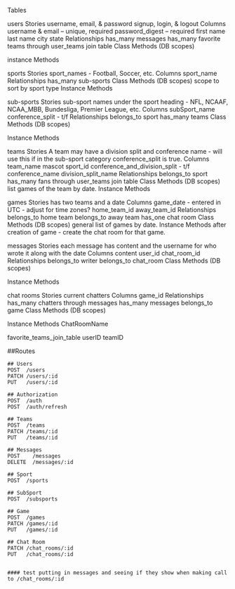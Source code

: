Tables

users 
  Stories 
    username, email, & password 
    signup, login, & logout 
  Columns 
    username & email – unique, required 
    password_digest – required 
    first name 
    last name 
    city 
    state 
  Relationships 
    has_many messages 
    has_many favorite teams through user_teams join table
  Class Methods (DB scopes) 
  
  instance Methods

sports 
  Stories 
    sport_names - Football, Soccer, etc.
  Columns 
    sport_name 
  Relationships 
    has_many sub-sports 
  Class Methods (DB scopes) 
    scope to sort by sport type
  Instance Methods

sub-sports
  Stories
    sub-sport names under the sport heading - NFL, NCAAF, NCAA_MBB, Bundesliga, Premier League, etc.
  Columns
    subSport_name
    conference_split - t/f
  Relationships
    belongs_to sport
    has_many teams
  Class Methods (DB scopes)
    
  Instance Methods

teams 
  Stories 
    A team may have a division split and conference name - will use this if in the sub-sport category conference_split is true.
  Columns 
    team_name 
    mascot 
    sport_id 
    conference_and_division_split - t/f
    conference_name
    division_split_name
  Relationships 
    belongs_to sport 
    has_many fans through user_teams join table 
  Class Methods (DB scopes) 
    list games of the team by date.
  Instance Methods

games 
  Stories 
    has two teams and a date 
  Columns 
    game_date - entered in UTC - adjust for time zones?
    home_team_id 
    away_team_id 
  Relationships 
    belongs_to home team 
    belongs_to away team
    has_one chat room
  Class Methods (DB scopes) 
    general list of games by date.
  Instance Methods
    after creation of game - create the chat room for that game.
    

messages 
  Stories 
    each message has content and the username for who wrote it along with the date 
  Columns 
    content 
    user_id 
    chat_room_id 
  Relationships 
    belongs_to writer 
    belongs_to chat_room 
  Class Methods (DB scopes) 
  
  Instance Methods

chat rooms 
  Stories 
    current chatters 
  Columns
    game_id
  Relationships 
    has_many chatters through messages
    has_many messages
    belongs_to game
  Class Methods (DB scopes) 
  
  Instance Methods
    ChatRoomName

favorite_teams_join_table
  userID
  teamID



  ##Routes
    
    ## Users
    POST  /users
    PATCH /users/:id
    PUT   /users/:id
    
    ## Authorization
    POST  /auth
    POST  /auth/refresh

    ## Teams
    POST  /teams
    PATCH /teams/:id
    PUT   /teams/:id

    ## Messages
    POST    /messages
    DELETE  /messages/:id

    ## Sport
    POST  /sports

    ## SubSport
    POST  /subsports

    ## Game
    POST  /games
    PATCH /games/:id
    PUT   /games/:id

    ## Chat Room
    PATCH /chat_rooms/:id
    PUT   /chat_rooms/:id
    

    #### test putting in messages and seeing if they show when making call to /chat_rooms/:id